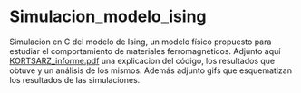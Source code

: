 # Simulacion_modelo_ising
Simulacion en C del modelo de Ising, un modelo físico propuesto para estudiar el comportamiento de materiales ferromagnéticos. Adjunto aquí [KORTSARZ_informe.pdf](https://github.com/micaelakortsarz/Simulacion_modelo_ising/files/6756597/KORTSARZ_informe.pdf)
 una explicacion del código, los resultados que obtuve y un análisis de los mismos. Además adjunto gifs que esquematizan los resultados de las simulaciones.
